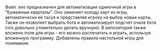 Файл .exe предназначен для автоматизации одиночной игры в "Бумажные кварталы". Оно заменяет колоду карт из игры, автоматически её тасуя и представляя игроку на выбор новые карты.
Также он позволяет выбрать бота и автоматизирует подсчет очков бота (что довольно утомительно делать вручную). 
В репозиторий также вложено поле для игры - его можно распечатать и играть, используя вложенную программу.
Добавлены правила настольной игры для понимания.
